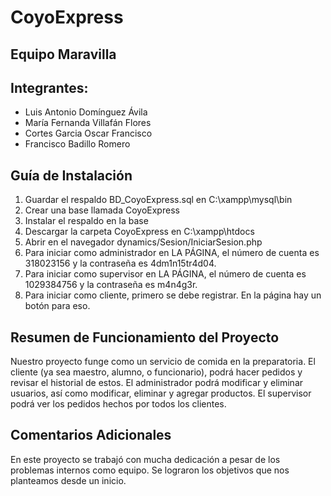# CoyoExpress
## Equipo Maravilla
## Integrantes:
* Luis Antonio Domínguez Ávila
* María Fernanda Villafán Flores
* Cortes Garcia Oscar Francisco
* Francisco Badillo Romero
## Guía de Instalación
1. Guardar el respaldo BD_CoyoExpress.sql en C:\xampp\mysql\bin
2. Crear una base llamada CoyoExpress
3. Instalar el respaldo en la base
4. Descargar la carpeta CoyoExpress en C:\xampp\htdocs
5. Abrir en el navegador dynamics/Sesion/IniciarSesion.php
6. Para iniciar como administrador en LA PÁGINA, el número de cuenta es 318023156 y la contraseña es 4dm1n15tr4d04.
7. Para iniciar como supervisor en LA PÁGINA, el número de cuenta es 1029384756 y la contraseña es m4n4g3r.
8. Para iniciar como cliente, primero se debe registrar. En la página hay un botón para eso.
## Resumen de Funcionamiento del Proyecto
Nuestro proyecto funge como un servicio de comida en la preparatoria. El cliente (ya sea maestro, alumno, o funcionario), podrá hacer pedidos y revisar el historial de estos. El administrador podrá modificar y eliminar usuarios, así como modificar, eliminar y agregar productos. El supervisor podrá ver los pedidos hechos por todos los clientes.
## Comentarios Adicionales
En este proyecto se trabajó con mucha dedicación a pesar de los problemas internos como equipo. Se lograron los objetivos que nos planteamos desde un inicio. 
